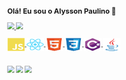 ### Olá! Eu sou o Alysson Paulino 👋


<div>
<a href="https://github.com/alysson18">
<img height="180em" src="https://github-readme-stats.vercel.app/api?username=alysson18&show_icons=true&theme=dark&include_all_commits=true&count_private=true"/>
<img  src="https://github-readme-stats.vercel.app/api/top-langs/?username=alysson18&layout=compact&langs_count=7&theme=dark&include_all_commits=true&count_private=true" style="max-width: 100%;"//>
</div>

  <div style="display: inline_block"><br>
  <img align="center" alt="Alysson-Js" height="30" width="40" src="https://raw.githubusercontent.com/devicons/devicon/master/icons/javascript/javascript-plain.svg">
  <img align="center" alt="Alysson-React" height="30" width="40" src="https://raw.githubusercontent.com/devicons/devicon/master/icons/react/react-original.svg">
  <img align="center" alt="Alysson-HTML" height="30" width="40" src="https://raw.githubusercontent.com/devicons/devicon/master/icons/html5/html5-original.svg">
  <img align="center" alt="Alysson-CSS" height="30" width="40" src="https://raw.githubusercontent.com/devicons/devicon/master/icons/css3/css3-original.svg">
  <img align="center" alt="Alysson-Csharp" height="30" width="40" src="https://raw.githubusercontent.com/devicons/devicon/master/icons/csharp/csharp-original.svg">
  <img align="center" alt="Alysson-Csharp" height="30" width="40" src="https://raw.githubusercontent.com/devicons/devicon/master/icons/java/java-original.svg">
</div>
<br>
  <br/>
 
<div> 
  <a href="https://instagram.com/alyssongabriel80" target="_blank"><img src="https://img.shields.io/badge/-Instagram-%23E4405F?style=for-the-badge&logo=instagram&logoColor=white" target="_blank"></a>
  <a href="https://www.linkedin.com/in/" target="_blank"><img src="https://img.shields.io/badge/-LinkedIn-%230077B5?style=for-the-badge&logo=linkedin&logoColor=white" target="_blank"></a> 
 <a href="https://www.facebook.com/alyssongabriel80" target"_blank"> <img src="https://img.shields.io/badge/facebook-%231877F2.svg?&style=for-the-badge&logo=facebook&logoColor=white"></a>
